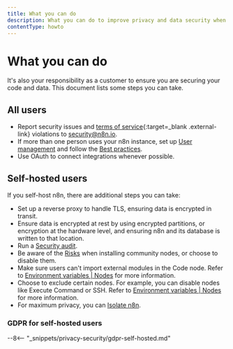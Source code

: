 ```yaml
---
title: What you can do
description: What you can do to improve privacy and data security when using n8n.
contentType: howto
---
```

<!-- vale off -->
# What you can do

It's also your responsibility as a customer to ensure you are securing your code and data. This document lists some steps you can take.

## All users

* Report security issues and [terms of service](https://n8n.io/legal/#terms){:target=_blank .external-link} violations to security@n8n.io.
* If more than one person uses your n8n instance, set up [User management](/user-management/) and follow the [Best practices](/user-management/best-practices/).
* Use OAuth to connect integrations whenever possible.

## Self-hosted users

If you self-host n8n, there are additional steps you can take:

* Set up a reverse proxy to handle TLS, ensuring data is encrypted in transit.
* Ensure data is encrypted at rest by using encrypted partitions, or encryption at the hardware level, and ensuring n8n and its database is written to that location.
* Run a [Security audit](/hosting/logging-monitoring/security-audit/).
* Be aware of the [Risks](/integrations/community-nodes/risks/) when installing community nodes, or choose to disable them.
* Make sure users can't import external modules in the Code node. Refer to [Environment variables | Nodes](https://docs.n8n.io/hosting/configuration/environment-variables/nodes) for more information.
* Choose to exclude certain nodes. For example, you can disable nodes like Execute Command or SSH. Refer to [Environment variables | Nodes](https://docs.n8n.io/hosting/configuration/environment-variables/nodes) for more information.
* For maximum privacy, you can [Isolate n8n](/hosting/configuration/configuration-examples/isolation/).

### GDPR for self-hosted users

--8<-- "_snippets/privacy-security/gdpr-self-hosted.md"

<!-- vale on -->
